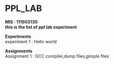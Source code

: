 # PPL_LAB
<b> MIS : 111903130 </b><br>
<b>this is the list of ppl lab experiment</b><br>

<b>Experiments</b><br>
experiment 1 : Hello world<br>


<b>Assignments</b><br>
Assignment 1 : GCC compiler,dump files,gimple files
